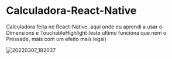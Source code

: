 # Calculadora-React-Native

Calculadora feita no React-Native,
aqui onde eu aprendi a usar o Dimensions e TouchableHighlight (este ultimo funciona que nem o Pressade, mais com um efeito mais legal)

![20220307_182037](https://user-images.githubusercontent.com/82901722/157122694-bd285eeb-a0c6-4e09-9d68-38448d6460d9.gif)
